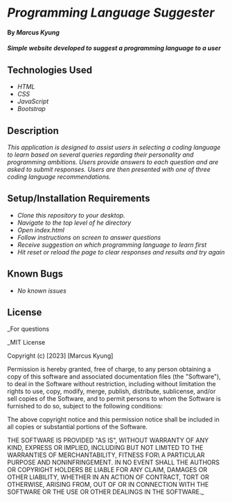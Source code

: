 # _Programming Language Suggester_

#### By _**Marcus Kyung**_

#### _Simple website developed to suggest a programming language to a user_

## Technologies Used

* _HTML_
* _CSS_
* _JavaScript_
* _Bootstrap_

## Description

_This application is designed to assist users in selecting a coding language to learn based on several queries regarding their personality and programming ambitions. Users provide answers to each question and are asked to submit responses. Users are then presented with one of three coding language recommendations._

## Setup/Installation Requirements

* _Clone this repository to your desktop._
* _Navigate to the top level of he directory_
* _Open index.html_
* _Follow instructions on screen to answer questions_
* _Receive suggestion on which programming language to learn first_
* _Hit reset or reload the page to clear responses and results and try again_

## Known Bugs

* _No known issues_

## License

_For questions

_MIT License

Copyright (c) [2023] [Marcus Kyung]

Permission is hereby granted, free of charge, to any person obtaining a copy of this software and associated documentation files (the "Software"), to deal
in the Software without restriction, including without limitation the rights to use, copy, modify, merge, publish, distribute, sublicense, and/or sell copies of the Software, and to permit persons to whom the Software is furnished to do so, subject to the following conditions: 

The above copyright notice and this permission notice shall be included in all copies or substantial portions of the Software.

THE SOFTWARE IS PROVIDED "AS IS", WITHOUT WARRANTY OF ANY KIND, EXPRESS OR IMPLIED, INCLUDING BUT NOT LIMITED TO THE WARRANTIES OF MERCHANTABILITY, FITNESS FOR\ A PARTICULAR PURPOSE AND NONINFRINGEMENT. IN NO EVENT SHALL THE AUTHORS OR COPYRIGHT HOLDERS BE LIABLE FOR ANY CLAIM, DAMAGES OR OTHER LIABILITY, WHETHER IN AN ACTION OF CONTRACT, TORT OR OTHERWISE, ARISING FROM, OUT OF OR IN CONNECTION WITH THE SOFTWARE OR THE USE OR OTHER DEALINGS IN THE SOFTWARE._